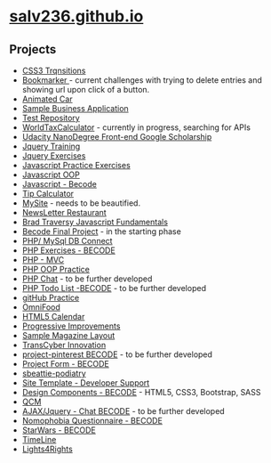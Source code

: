 # [salv236.github.io](https://github.com/salv236/salv236.github.io)

## Projects

* [CSS3 Trqnsitions](https://github.com/salv236/html-elements-transitions)
* [Bookmarker ](https://github.com/salv236/Bookmarker) -  current challenges with trying to delete entries and showing url upon click of a button.
* [Animated Car ](https://github.com/salv236/animated-car)
* [Sample Business Application](https://github.com/salv236/sample-business-application)
* [Test Repository](https://github.com/salv236/test-repository)
* [WorldTaxCalculator](https://github.com/salv236/worldTaxCalculator) - currently in progress, searching for APIs
* [Udacity NanoDegree Front-end Google Scholarship](https://github.com/salv236/Udacity-Frontend-Scholarship)
* [Jquery Training](https://github.com/salv236/jquery-training)
* [Jquery Exercises](https://github.com/salv236?page=2&tab=repositories)
* [Javascript Practice Exercises](https://github.com/salv236/javascript-practise-exercises)
* [Javascript OOP](https://github.com/salv236/Javascript-OOP)
* [Javascript - Becode](https://github.com/salv236/Javascript)
* [Tip Calculator](https://github.com/salv236/javascript-calculator)
* [MySite](https://github.com/salv236/MySite) -  needs to be beautified.
* [NewsLetter Restaurant](https://github.com/salv236/newsletter-restaurant)
* [Brad Traversy Javascript Fundamentals](https://github.com/salv236/BradTraversyJSFundametals)
* [Becode Final Project](https://github.com/salv236/Becode-Final-Project) - in the starting phase
* [PHP/ MySql DB Connect](https://github.com/salv236/mysql-summary)
* [PHP Exercises - BECODE](https://github.com/salv236/BecodeExercisesPHP)
* [PHP - MVC](https://github.com/salv236/mvc-php)
* [PHP OOP Practice](https://github.com/salv236/php-oop-practise)
* [PHP Chat](https://github.com/salv236?page=2&tab=repositories) -  to be further developed
* [PHP Todo List  -BECODE](https://github.com/salv236/ToDoList-PHP) - to be further developed
* [gitHub Practice](https://github.com/salv236/github-practise)
* [OmniFood](https://github.com/salv236/omifood)
* [HTML5 Calendar](https://github.com/salv236/calendar)
* [Progressive Improvements](https://github.com/salv236/progressiveImprovements)
* [Sample Magazine Layout](https://github.com/salv236/sample-magazine-layout)
* [TransCyber Innovation](https://github.com/salv236/transcyber)
* [project-pinterest BECODE](https://github.com/salv236/projet-4-Pinterest) - to be further developed
* [Project Form - BECODE](https://github.com/salv236/projet-1-formulaire)
* [sbeattie-podiatry](https://github.com/salv236/sbeattie-podiatry)
* [Site Template - Developer Support](https://github.com/salv236/site-template-developer-support)
* [Design Components - BECODE](https://github.com/salv236/design-components) - HTML5, CSS3, Bootstrap, SASS
* [QCM](https://github.com/salv236/projet-2-QCM)
* [AJAX/Jquery - Chat BECODE](https://github.com/salv236/Ajax-Jquery-Chat) - to be further developed
* [Nomophobia Questionnaire - BECODE](https://github.com/salv236/nomophobia-questionnaire)
* [StarWars - BECODE](https://github.com/salv236/mysql-summary)
* [TimeLine](https://github.com/salv236/sample-business-application)
* [Lights4Rights](https://github.com/salv236/Lights4Rights)
